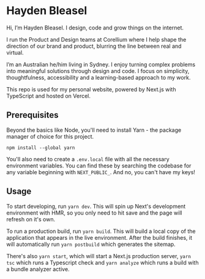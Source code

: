# Hayden Bleasel

Hi, I’m Hayden Bleasel. I design, code and grow things on the internet.

I run the Product and Design teams at Corellium where I help shape the direction of our brand and product, blurring the line between real and virtual.

I’m an Australian he/him living in Sydney. I enjoy turning complex problems into meaningful solutions through design and code. I focus on simplicity, thoughtfulness, accessibility and a learning-based approach to my work.

This repo is used for my personal website, powered by Next.js with TypeScript and hosted on Vercel.

## Prerequisites

Beyond the basics like Node, you'll need to install Yarn - the package manager of choice for this project.

```
npm install --global yarn
```

You'll also need to create a `.env.local` file with all the necessary environment variables. You can find these by searching the codebase for any variable beginning with `NEXT_PUBLIC_`. And no, you can't have my keys!

## Usage

To start developing, run `yarn dev`. This will spin up Next's development environment with HMR, so you only need to hit save and the page will refresh on it's own.

To run a production build, run `yarn build`. This will build a local copy of the application that appears in the live environment. After the build finishes, it will automatically run `yarn postbuild` which generates the sitemap.

There's also `yarn start`, which will start a Next.js production server, `yarn tsc` which runs a Typescript check and `yarn analyze` which runs a build with a bundle analyzer active.
